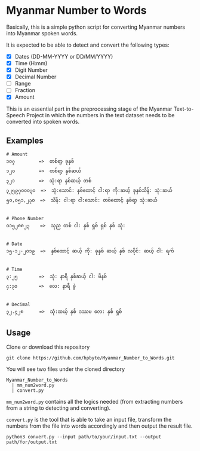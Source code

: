 # Myanmar Number to Words

Basically, this is a simple python script for converting Myanmar numbers into Myanmar spoken words.

It is expected to be able to detect and convert the following types:
  - [x] Dates (DD-MM-YYYY or DD/MM/YYYY)
  - [x] Time (H:mm)
  - [x] Digit Number
  - [x] Decimal Number
  - [ ] Range
  - [ ] Fraction
  - [x] Amount

This is an essential part in the preprocessing stage of the Myanmar Text-to-Speech Project in which the numbers in the text dataset needs to be converted into spoken words.

## Examples

```
# Amount
၁၀၇         =>  တစ်ရာ့ ခုနှစ်
၁၂၀         =>  တစ်ရာ့ နှစ်ဆယ်
၃၂၁         =>  သုံ:ရာ နှစ်ဆယ့် တစ်
၃၂၅၉၇၀၀၀၃၀  =>  သုံ:သောင်: နှစ်ထောင့် ငါ:ရာ ကို:ဆယ့် ခုနှစ်သိန်: သုံ:ဆယ်
၅၀,၀၅၁,၂၃၀  =>  သိန်: ငါ:ရာ ငါ:သောင်: တစ်ထောင့် နှစ်ရာ့ သုံ:ဆယ်


# Phone Number
၀၁၅၂၈၈၂၃    =>  သုည တစ် ငါ: နှစ် ရှစ် ရှစ် နှစ် သုံ:


# Date
၁၅-၁၂-၂၀၁၉  =>  နှစ်ထောင့် ဆယ့် ကို: ခုနှစ် ဆယ့် နှစ် လပိုင်: ဆယ့် ငါ: ရက်


# Time
၃:၂၅        =>  သုံ: နာရီ နှစ်ဆယ့် ငါ: မိနစ်
၄:၃၀        =>  လေ: နာရီ ခွဲ


# Decimal
၃၂.၄၂၈      =>  သုံ:ဆယ့် နှစ် ဒဿမ လေ: နှစ် ရှစ်
```

## Usage

Clone or download this repository
```
git clone https://github.com/hpbyte/Myanmar_Number_to_Words.git
```

You will see two files under the cloned directory
```
Myanmar_Number_to_Words
  | mm_num2word.py
  | convert.py
```

`mm_num2word.py` contains all the logics needed (from extracting numbers from a string to detecting and converting).

`convert.py` is the tool that is able to take an input file, transform the numbers from the file into words accordingly and then output the result file.

```
python3 convert.py --input path/to/your/input.txt --output path/for/output.txt 
```

